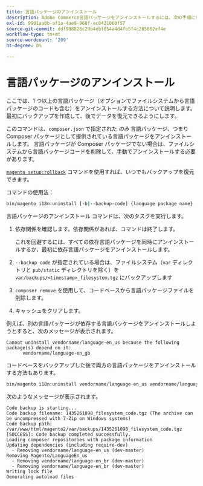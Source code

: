 ```yaml
---
title: 言語パッケージのアンインストール
description: Adobe Commerce言語パッケージをアンインストールするには、次の手順に従います。
exl-id: 9901aa0b-af1a-4ae9-968f-ac8421060f57
source-git-commit: ddf988826c29b4ebf054a4d4fb5f4c285662ef4e
workflow-type: tm+mt
source-wordcount: '209'
ht-degree: 0%

---
```


# 言語パッケージのアンインストール

ここでは、1 つ以上の言語パッケージ（オプションでファイルシステムから言語パッケージのコードも含む）をアンインストールする方法について説明します。 最初にバックアップを作成して、後でデータを復元できるようにします。

このコマンドは、`composer.json` で指定された *のみ* 言語パッケージ、つまり Composer パッケージとして提供されている言語パッケージをアンインストールします。 言語パッケージが Composer パッケージでない場合は、ファイルシステムから言語パッケージコードを削除して、手動でアンインストールする必要があります。

[`magento setup:rollback`](uninstall-modules.md#roll-back-the-file-system-database-or-media-files) コマンドを使用すれば、いつでもバックアップを復元できます。

コマンドの使用法：

```bash
bin/magento i18n:uninstall [-b|--backup-code] {language package name} ... {language package name}
```

言語パッケージのアンインストール コマンドは、次のタスクを実行します。

1. 依存関係を確認します。依存関係があれば、コマンドは終了します。

   これを回避するには、すべての依存言語パッケージを同時にアンインストールするか、最初に依存言語パッケージをアンインストールします。

1. `--backup code` が指定されている場合は、ファイルシステム（`var` ディレクトリと `pub/static` ディレクトリを除く）を `var/backups/<timestamp>_filesystem.tgz` にバックアップします
1. `composer remove` を使用して、コードベースから言語パッケージファイルを削除します。
1. キャッシュをクリアします。

例えば、別の言語パッケージが依存する言語パッケージをアンインストールしようとすると、次のメッセージが表示されます。

```terminal
Cannot uninstall vendorname/language-en_us because the following package(s) depend on it:
      vendorname/language-en_gb
```

コードベースをバックアップした後で両方の言語パッケージをアンインストールする方法もあります。

```bash
bin/magento i18n:uninstall vendorname/language-en_us vendorname/language-en_gb --backup-code
```

次のようなメッセージが表示されます。

```terminal
Code backup is starting...
Code backup filename: 1435261098_filesystem_code.tgz (The archive can be uncompressed with 7-Zip on Windows systems)
Code backup path: /var/www/html/magento2/var/backups/1435261098_filesystem_code.tgz
[SUCCESS]: Code backup completed successfully.
Loading composer repositories with package information
Updating dependencies (including require-dev)
  - Removing vendorname/language-en_us (dev-master)
Removing Magento/LanguageEn_us
  - Removing vendorname/language-en_br (dev-master)
  - Removing vendorname/language-en_br (dev-master)
Writing lock file
Generating autoload files
```
